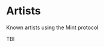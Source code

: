 # Artists

Known artists using the Mint protocol

TBI

<!-- ## Visualize Value -->
<!---->
<!-- ![Visualize Value](../assets/artists/vv.png) -->
<!-- [sepolia.mint.vv.xyz](https://sepolia.mint.vv.xyz) -->
